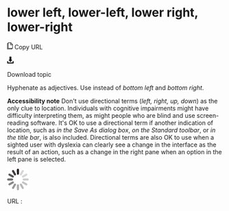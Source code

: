 # lower left, lower-left, lower right, lower-right

![Copy URL](media/lower-left-lower-right/Copy.png)
Copy URL

![Download](media/lower-left-lower-right/Download.png)

Download topic

Hyphenate as adjectives. Use instead of *bottom left* and *bottom right*. 

**Accessibility note** Don't use directional terms (*left, right, up, down*)
as the only clue to location. Individuals with
cognitive impairments might have difficulty interpreting them, as
might people who are blind and use screen-reading
software. It's OK to use a directional term if another indication of
location, such as *in the Save As dialog box*, *on the Standard toolbar*, or *in the title bar*,
is also included. Directional terms are also OK to use when a
sighted user with dyslexia can clearly see a change in the interface as
the result of an action, such as a change in the right pane when an
option in the left pane is selected.

![In progress](media/lower-left-lower-right/activity-large.gif)

URL :
